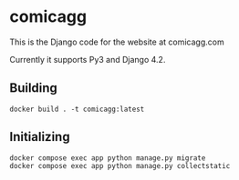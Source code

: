 # comicagg
This is the Django code for the website at comicagg.com

Currently it supports Py3 and Django 4.2.

## Building

```shell
docker build . -t comicagg:latest
```

## Initializing

```shell
docker compose exec app python manage.py migrate
docker compose exec app python manage.py collectstatic
```
